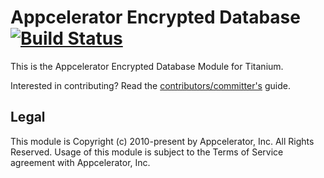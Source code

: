 # Appcelerator Encrypted Database [![Build Status](https://magnum.travis-ci.com/appcelerator-modules/appcelerator.encrypteddatabase.svg?token=ph6xdReX6PW2XENunBEH&branch=master)](https://magnum.travis-ci.com/appcelerator-modules/appcelerator.encrypteddatabase)

This is the Appcelerator Encrypted Database Module for Titanium.

Interested in contributing? Read the [contributors/committer's](https://wiki.appcelerator.org/display/community/Home) guide.

## Legal

This module is Copyright (c) 2010-present by Appcelerator, Inc. All Rights Reserved. Usage of this module is subject to 
the Terms of Service agreement with Appcelerator, Inc.  
